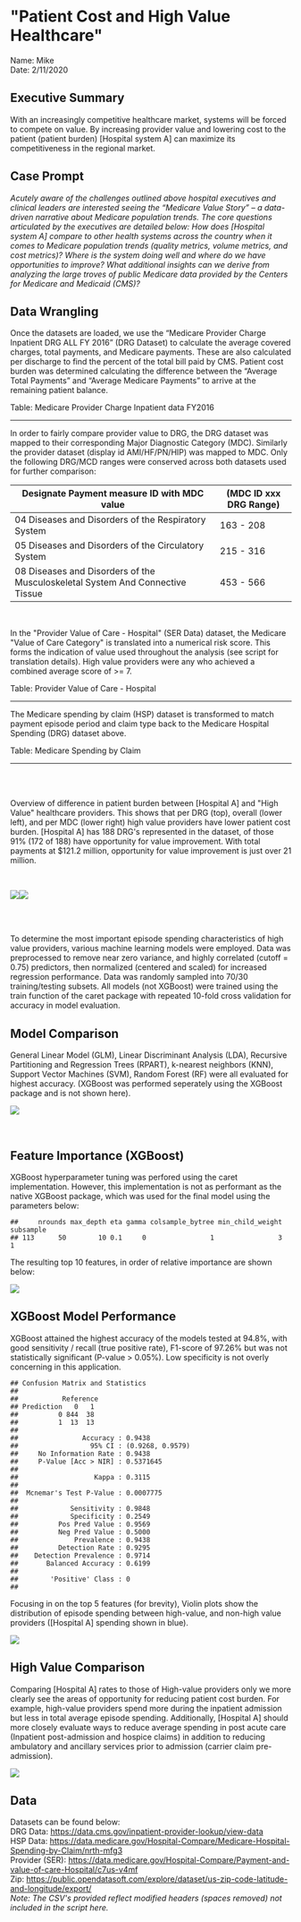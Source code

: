 
# "Patient Cost and High Value Healthcare"
Name: Mike <br>
Date: 2/11/2020


## Executive Summary

With an increasingly competitive healthcare market, systems will be forced to compete on value. By increasing provider value and lowering cost to the patient (patient burden) [Hospital system A] can maximize its competitiveness in the regional market.

## Case Prompt

*Acutely aware of the challenges outlined above hospital executives and clinical leaders are interested seeing the “Medicare Value Story” – a data-driven narrative about Medicare population trends. The core questions articulated by the executives are detailed below: 
How does [Hospital system A] compare to other health systems across the country when it comes to Medicare population trends (quality metrics, volume metrics, and cost metrics)? Where is the system doing well and where do we have opportunities to improve? What additional insights can we derive from analyzing the large troves of public Medicare data provided by the Centers for Medicare and Medicaid (CMS)?*






## Data Wrangling

Once the datasets are loaded, we use the “Medicare Provider Charge Inpatient DRG ALL FY 2016” (DRG Dataset) to calculate the average covered charges, total payments, and Medicare payments. These are also calculated per discharge to find the percent of the total bill paid by CMS. Patient cost burden was determined calculating the difference between the “Average Total Payments” and “Average Medicare Payments” to arrive at the remaining patient balance. 



Table: Medicare Provider Charge Inpatient data FY2016               

***


In order to fairly compare provider value to DRG, the DRG dataset was mapped to their corresponding Major Diagnostic Category (MDC). Similarly the provider dataset (display id AMI/HF/PN/HIP) was mapped to MDC. Only the following DRG/MCD ranges were conserved across both datasets used for further comparison: 
<br>


Designate Payment measure ID with MDC value | (MDC ID xxx DRG Range)
------------ | -------------
04	Diseases and Disorders of the Respiratory System |	163 - 208
05	Diseases and Disorders of the Circulatory System |	215 - 316
08	Diseases and Disorders of the Musculoskeletal System And Connective Tissue |453 - 566

<br>

In the "Provider Value of Care - Hospital"  (SER Data) dataset, the Medicare "Value of Care Category" is translated into a numerical risk score. This forms the indication of value used throughout the analysis (see script for translation details). High value providers were any who achieved a combined average score of >= 7.



Table: Provider Value of Care - Hospital    

***







The Medicare spending by claim (HSP) dataset is transformed to match payment episode period and claim type back to the Medicare Hospital Spending (DRG) dataset above. 



Table: Medicare Spending by Claim

***





















<br>
<br>

Overview of difference in patient burden between [Hospital A] and "High Value" healthcare providers. This shows that per DRG (top), overall (lower left), and per MDC (lower right) high value providers have lower patient cost burden. [Hospital A] has 188 DRG's represented in the dataset, of those 91% (172 of 188) have opportunity for value improvement. With total payments at $121.2 million, opportunity for value improvement is just over 21 million.


<br>

![](Patient-Cost-and-High-Value-Healthcare_files/figure-html/unnamed-chunk-13-1.png)<!-- -->![](Patient-Cost-and-High-Value-Healthcare_files/figure-html/unnamed-chunk-13-2.png)<!-- -->

<br>
<br>

To determine the most important episode spending characteristics of high value providers, various machine learning models were employed. Data was preprocessed to remove near zero variance, and highly correlated (cutoff = 0.75) predictors, then normalized (centered and scaled) for increased regression performance. Data was randomly sampled into 70/30 training/testing subsets. All models (not XGBoost) were trained using the train function of the caret package with repeated 10-fold cross validation for accuracy in model evaluation.  <br>

## Model Comparison 

General Linear Model (GLM), Linear Discriminant Analysis (LDA), Recursive Partitioning and Regression Trees (RPART), k-nearest neighbors (KNN), Support Vector Machines (SVM), Random Forest (RF) were all evaluated for highest accuracy. (XGBoost was performed seperately using the XGBoost package and is not shown here).

![](Patient-Cost-and-High-Value-Healthcare_files/figure-html/unnamed-chunk-14-1.png)<!-- -->







<br>

## Feature Importance (XGBoost)

XGBoost hyperparameter tuning was perfored using the caret implementation. However, this implementation is not as performant as the native XGBoost package, which was used for the final model using the parameters below:


```
##     nrounds max_depth eta gamma colsample_bytree min_child_weight subsample
## 113      50        10 0.1     0                1                3         1
```

The resulting top 10 features, in order of relative importance are shown below:

![](Patient-Cost-and-High-Value-Healthcare_files/figure-html/unnamed-chunk-17-1.png)<!-- -->

## XGBoost Model Performance

XGBoost attained the highest accuracy of the models tested at 94.8%, with good sensitivity / recall (true positive rate), F1-score of 97.26% but was not statistically significant (P-value > 0.05%). Low specificity is not overly concerning in this application.


```
## Confusion Matrix and Statistics
## 
##           Reference
## Prediction   0   1
##          0 844  38
##          1  13  13
##                                           
##                Accuracy : 0.9438          
##                  95% CI : (0.9268, 0.9579)
##     No Information Rate : 0.9438          
##     P-Value [Acc > NIR] : 0.5371645       
##                                           
##                   Kappa : 0.3115          
##                                           
##  Mcnemar's Test P-Value : 0.0007775       
##                                           
##             Sensitivity : 0.9848          
##             Specificity : 0.2549          
##          Pos Pred Value : 0.9569          
##          Neg Pred Value : 0.5000          
##              Prevalence : 0.9438          
##          Detection Rate : 0.9295          
##    Detection Prevalence : 0.9714          
##       Balanced Accuracy : 0.6199          
##                                           
##        'Positive' Class : 0               
## 
```





Focusing in on the top 5 features (for brevity), Violin plots show the distribution of episode spending between high-value, and non-high value providers ([Hospital A] spending shown in blue). 

![](Patient-Cost-and-High-Value-Healthcare_files/figure-html/unnamed-chunk-20-1.png)<!-- -->




## High Value Comparison

Comparing [Hospital A] rates to those of High-value providers only we more clearly see the areas of opportunity for reducing patient cost burden. For example, high-value providers spend more during the inpatient admission but less in total average episode spending. Additionally, [Hospital A] should more closely evaluate ways to reduce average spending in post acute care (Inpatient post-admission and hospice claims) in addition to reducing ambulatory and ancillary services prior to admission (carrier claim pre-admission).

![](Patient-Cost-and-High-Value-Healthcare_files/figure-html/unnamed-chunk-22-1.png)<!-- -->


## Data

Datasets can be found below: <br>
DRG Data: https://data.cms.gov/inpatient-provider-lookup/view-data <br>
HSP Data: https://data.medicare.gov/Hospital-Compare/Medicare-Hospital-Spending-by-Claim/nrth-mfg3 <br>
Provider (SER): https://data.medicare.gov/Hospital-Compare/Payment-and-value-of-care-Hospital/c7us-v4mf <br>
Zip: https://public.opendatasoft.com/explore/dataset/us-zip-code-latitude-and-longitude/export/ <br>
*Note: The CSV's provided reflect modified headers (spaces removed) not included in the script here.* <br>
